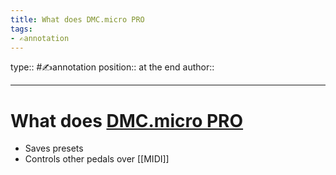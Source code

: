 ```yaml
---
title: What does DMC.micro PRO
tags:
- ✍️annotation
---
```


type:: #✍️annotation
position:: at the end
author:: 

---

# What does [DMC.micro PRO](/Extracts/DMC.micro%20PRO.md)
- Saves presets
- Controls other pedals over [[MIDI]]
